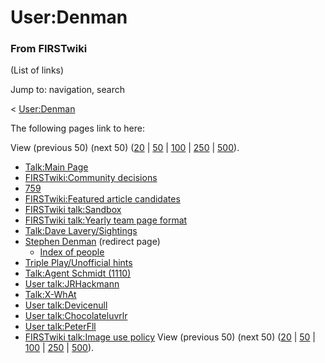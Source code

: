 # User:Denman

### From FIRSTwiki

(List of links)

Jump to: navigation, search

&lt; [User:Denman](/index.php?title=User:Denman&redirect=no "User:Denman" )  

The following pages link to here:

View (previous 50) (next 50)
([20](/index.php?title=Special:Whatlinkshere/User:Denman&limit=20&from=0
"Special:Whatlinkshere/User:Denman" ) |
[50](/index.php?title=Special:Whatlinkshere/User:Denman&limit=50&from=0
"Special:Whatlinkshere/User:Denman" ) |
[100](/index.php?title=Special:Whatlinkshere/User:Denman&limit=100&from=0
"Special:Whatlinkshere/User:Denman" ) |
[250](/index.php?title=Special:Whatlinkshere/User:Denman&limit=250&from=0
"Special:Whatlinkshere/User:Denman" ) |
[500](/index.php?title=Special:Whatlinkshere/User:Denman&limit=500&from=0
"Special:Whatlinkshere/User:Denman" )).

  * [Talk:Main Page](/index.php/Talk:Main_Page "Talk:Main Page" )
  * [FIRSTwiki:Community decisions](/index.php/FIRSTwiki:Community_decisions "FIRSTwiki:Community decisions" )
  * [759](/index.php/759 "759" )
  * [FIRSTwiki:Featured article candidates](/index.php/FIRSTwiki:Featured_article_candidates "FIRSTwiki:Featured article candidates" )
  * [FIRSTwiki talk:Sandbox](/index.php/FIRSTwiki_talk:Sandbox "FIRSTwiki talk:Sandbox" )
  * [FIRSTwiki talk:Yearly team page format](/index.php/FIRSTwiki_talk:Yearly_team_page_format "FIRSTwiki talk:Yearly team page format" )
  * [Talk:Dave Lavery/Sightings](/index.php/Talk:Dave_Lavery/Sightings "Talk:Dave Lavery/Sightings" )
  * [Stephen Denman](/index.php?title=Stephen_Denman&redirect=no "Stephen Denman" ) (redirect page) 
    * [Index of people](/index.php/Index_of_people "Index of people" )
  * [Triple Play/Unofficial hints](/index.php/Triple_Play/Unofficial_hints "Triple Play/Unofficial hints" )
  * [Talk:Agent Schmidt (1110)](/index.php/Talk:Agent_Schmidt_%281110%29 "Talk:Agent Schmidt \(1110\)" )
  * [User talk:JRHackmann](/index.php/User_talk:JRHackmann "User talk:JRHackmann" )
  * [Talk:X-WhAt](/index.php/Talk:X-WhAt "Talk:X-WhAt" )
  * [User talk:Devicenull](/index.php/User_talk:Devicenull "User talk:Devicenull" )
  * [User talk:Chocolateluvrlr](/index.php/User_talk:Chocolateluvrlr "User talk:Chocolateluvrlr" )
  * [User talk:PeterFll](/index.php/User_talk:PeterFll "User talk:PeterFll" )
  * [FIRSTwiki talk:Image use policy](/index.php/FIRSTwiki_talk:Image_use_policy "FIRSTwiki talk:Image use policy" )
View (previous 50) (next 50)
([20](/index.php?title=Special:Whatlinkshere/User:Denman&limit=20&from=0
"Special:Whatlinkshere/User:Denman" ) |
[50](/index.php?title=Special:Whatlinkshere/User:Denman&limit=50&from=0
"Special:Whatlinkshere/User:Denman" ) |
[100](/index.php?title=Special:Whatlinkshere/User:Denman&limit=100&from=0
"Special:Whatlinkshere/User:Denman" ) |
[250](/index.php?title=Special:Whatlinkshere/User:Denman&limit=250&from=0
"Special:Whatlinkshere/User:Denman" ) |
[500](/index.php?title=Special:Whatlinkshere/User:Denman&limit=500&from=0
"Special:Whatlinkshere/User:Denman" )).

